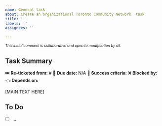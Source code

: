 ```yaml
---
name: General task
about: Create an organizational Toronto Community Network  task
title: ''
labels: ''
assignees: ''

---
```


<sup>_This initial comment is collaborative and open to modification by all._</sup>

## Task Summary

🎟️ **Re-ticketed from:** #
📅 **Due date:** N/A
🎯 **Success criteria:**
❌ **Blocked by:** 
👈 **Depends on:**

[MAIN TEXT HERE]

## To Do

- [ ] ...
